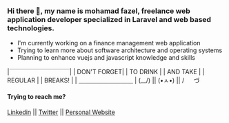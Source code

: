 ### Hi there 👋, my name is mohamad fazel, freelance web application developer specialized in Laravel and web based technologies.

- I'm currently working on a finance management web application
- Trying to learn more about software architecture and operating systems
- Planning to enhance vuejs and javascript knowledge and skills

|￣￣￣￣￣￣￣￣￣￣| 
|    DON'T FORGET|
|    TO DRINK    |
|    AND TAKE    |
|    REGULAR     |
|    BREAKS!     |
| ＿＿＿＿＿＿＿＿＿ | 
(\__/)  || 
(•ㅅ•) || 
/ 　 づ

#### Trying to reach me?

[Linkedin](https://linkedin.com/mohamad-fazel-hesari) || [Twitter](https://twitter.com/mdhesari) || [Personal Website](https://mdhesari.com)
<!--
**Mdhesari/Mdhesari** is a ✨ _special_ ✨ repository because its `README.md` (this file) appears on your GitHub profile.

Here are some ideas to get you started:

- 🔭 I’m currently working on ...
- 🌱 I’m currently learning ...
- 👯 I’m looking to collaborate on ...
- 🤔 I’m looking for help with ...
- 💬 Ask me about ...
- 📫 How to reach me: ...
- 😄 Pronouns: ...
- ⚡ Fun fact: ...
-->
